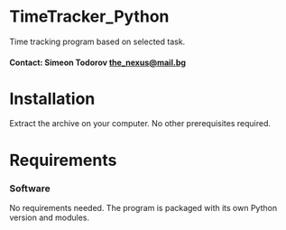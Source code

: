 # TimeTracker_Python
Time tracking program based on selected task.

#### Contact: Simeon Todorov the_nexus@mail.bg

# Installation
Extract the archive on your computer. No other prerequisites required.


# Requirements

### Software
No requirements needed. The program is packaged with its own Python version and modules.
